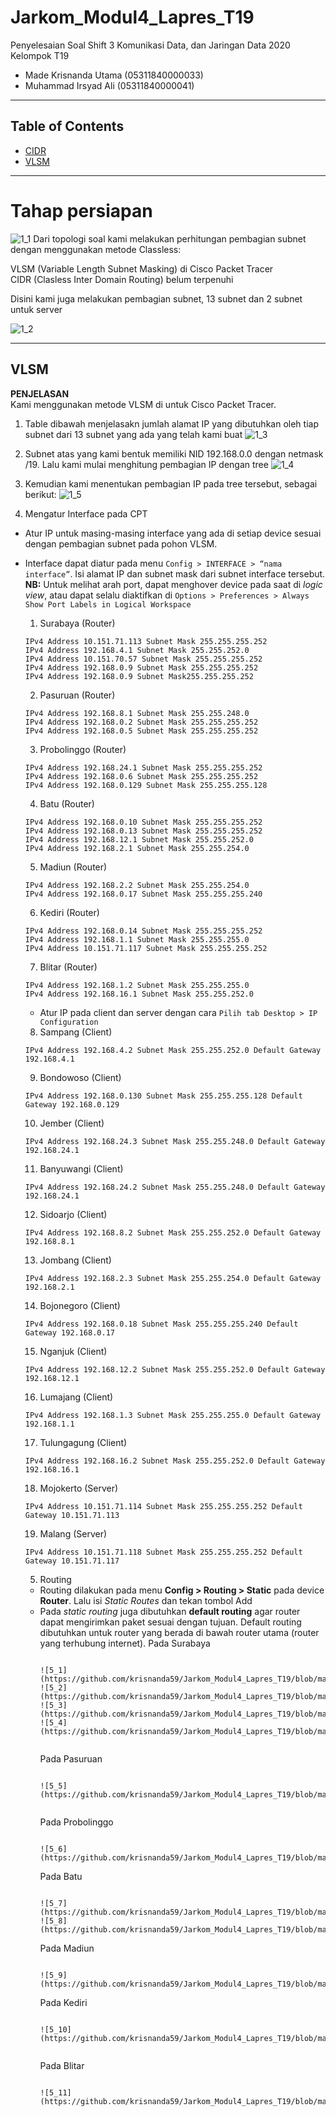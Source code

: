 # Jarkom_Modul4_Lapres_T19
Penyelesaian Soal Shift 3 Komunikasi Data, dan Jaringan Data 2020\
Kelompok T19
  * Made Krisnanda Utama (05311840000033)
  * Muhammad Irsyad Ali (05311840000041)


---
## Table of Contents
* [CIDR](#CIDR-1)
* [VLSM](#VLSM-2)
---

# Tahap persiapan 
![1_1](https://github.com/krisnanda59/Jarkom_Modul4_Lapres_T19/blob/main/Shift%20VLMS%20T19/Soal%20Shift%20Modul%204.png)
Dari topologi soal kami melakukan perhitungan pembagian subnet dengan menggunakan metode Classless:

VLSM (Variable Length Subnet Masking) di Cisco Packet Tracer  
CIDR (Clasless Inter Domain Routing) belum terpenuhi

Disini kami juga melakukan pembagian subnet, 13 subnet dan 2 subnet untuk server

![1_2](https://github.com/krisnanda59/Jarkom_Modul4_Lapres_T19/blob/main/Shift%20VLMS%20T19/pembagian%20A.png)

---

## VLSM
 **PENJELASAN**\
  Kami menggunakan metode VLSM di untuk Cisco Packet Tracer. 
  1. Table dibawah menjelasakn jumlah alamat IP yang dibutuhkan oleh tiap subnet dari 13 subnet yang ada yang telah kami buat
  ![1_3](https://github.com/krisnanda59/Jarkom_Modul4_Lapres_T19/blob/main/Shift%20VLMS%20T19/screenshot.png)
  
  2. Subnet atas yang kami bentuk memiliki NID 192.168.0.0 dengan netmask /19. Lalu kami mulai menghitung pembagian IP dengan tree
  ![1_4](https://github.com/krisnanda59/Jarkom_Modul4_Lapres_T19/blob/main/Shift%20VLMS%20T19/tree.png)
  
  3. Kemudian kami menentukan pembagian IP pada tree tersebut, sebagai berikut:
   ![1_5](https://github.com/krisnanda59/Jarkom_Modul4_Lapres_T19/blob/main/Shift%20VLMS%20T19/tree2.png)
   
  4.  Mengatur Interface pada CPT
- Atur IP untuk masing-masing interface yang ada di setiap device sesuai dengan pembagian subnet pada pohon VLSM.
- Interface dapat diatur pada menu `Config > INTERFACE > “nama interface”`. Isi alamat IP dan subnet mask dari subnet interface tersebut. <br>
<b>NB:</b> Untuk melihat arah port, dapat menghover device pada saat di <i>logic view</i>, atau dapat selalu diaktifkan di `Options > Preferences > Always Show Port Labels in Logical Workspace`
    1. Surabaya (Router)
    ```
    IPv4 Address 10.151.71.113 Subnet Mask 255.255.255.252       
    IPv4 Address 192.168.4.1 Subnet Mask 255.255.252.0         
    IPv4 Address 10.151.70.57 Subnet Mask 255.255.255.252      
    IPv4 Address 192.168.0.9 Subnet Mask 255.255.255.252        
    IPv4 Address 192.168.0.9 Subnet Mask255.255.255.252         
    ```
    2. Pasuruan (Router)
    ```
    IPv4 Address 192.168.8.1 Subnet Mask 255.255.248.0       
    IPv4 Address 192.168.0.2 Subnet Mask 255.255.255.252      
    IPv4 Address 192.168.0.5 Subnet Mask 255.255.255.252        
    ```
    3. Probolinggo (Router)
    ```
    IPv4 Address 192.168.24.1 Subnet Mask 255.255.255.252      
    IPv4 Address 192.168.0.6 Subnet Mask 255.255.255.252         
    IPv4 Address 192.168.0.129 Subnet Mask 255.255.255.128     
    ```
    4. Batu (Router)
    ```
    IPv4 Address 192.168.0.10 Subnet Mask 255.255.255.252     
    IPv4 Address 192.168.0.13 Subnet Mask 255.255.255.252        
    IPv4 Address 192.168.12.1 Subnet Mask 255.255.252.0       
    IPv4 Address 192.168.2.1 Subnet Mask 255.255.254.0     
    ```
    5. Madiun (Router)
    ```
    IPv4 Address 192.168.2.2 Subnet Mask 255.255.254.0       
    IPv4 Address 192.168.0.17 Subnet Mask 255.255.255.240    
    ```
    6. Kediri (Router)
    ```
    IPv4 Address 192.168.0.14 Subnet Mask 255.255.255.252      
    IPv4 Address 192.168.1.1 Subnet Mask 255.255.255.0         
    IPv4 Address 10.151.71.117 Subnet Mask 255.255.255.252     
    ```
    7. Blitar (Router)  
    ```
    IPv4 Address 192.168.1.2 Subnet Mask 255.255.255.0       
    IPv4 Address 192.168.16.1 Subnet Mask 255.255.252.0       
    ```

    - Atur IP pada client dan server dengan cara `Pilih tab Desktop > IP Configuration`
    8. Sampang (Client)
    ```
    IPv4 Address 192.168.4.2 Subnet Mask 255.255.252.0 Default Gateway 192.168.4.1
    ```
    9. Bondowoso (Client)
    ```
    IPv4 Address 192.168.0.130 Subnet Mask 255.255.255.128 Default Gateway 192.168.0.129
    ```
    10. Jember (Client)
    ```
    IPv4 Address 192.168.24.3 Subnet Mask 255.255.248.0 Default Gateway 192.168.24.1
    ```
    11. Banyuwangi (Client)
    ```
    IPv4 Address 192.168.24.2 Subnet Mask 255.255.248.0 Default Gateway 192.168.24.1
    ```
    12. Sidoarjo (Client)
    ```
    IPv4 Address 192.168.8.2 Subnet Mask 255.255.252.0 Default Gateway 192.168.8.1
    ```
    13. Jombang (Client)
    ```
    IPv4 Address 192.168.2.3 Subnet Mask 255.255.254.0 Default Gateway 192.168.2.1
    ```
    14. Bojonegoro (Client)
    ```
    IPv4 Address 192.168.0.18 Subnet Mask 255.255.255.240 Default Gateway 192.168.0.17
    ```
    15. Nganjuk (Client)
    ```
    IPv4 Address 192.168.12.2 Subnet Mask 255.255.252.0 Default Gateway 192.168.12.1
    ```
    16. Lumajang (Client)
    ```
    IPv4 Address 192.168.1.3 Subnet Mask 255.255.255.0 Default Gateway 192.168.1.1
    ```
    17. Tulungagung (Client)
    ```
    IPv4 Address 192.168.16.2 Subnet Mask 255.255.252.0 Default Gateway 192.168.16.1
    ```
    18. Mojokerto (Server)
    ```
    IPv4 Address 10.151.71.114 Subnet Mask 255.255.255.252 Default Gateway 10.151.71.113
    ```
    19. Malang (Server)
    ```
    IPv4 Address 10.151.71.118 Subnet Mask 255.255.255.252 Default Gateway 10.151.71.117
  ```

  5. Routing
  - Routing dilakukan pada menu <b>Config > Routing > Static</b> pada device <b>Router</b>. Lalu isi <i>Static Routes</i> dan tekan tombol Add
  - Pada <i>static routing</i> juga dibutuhkan <b>default routing</b> agar router dapat mengirimkan paket sesuai dengan tujuan. Default routing dibutuhkan untuk router yang berada di bawah router utama (router yang terhubung internet).
    Pada Surabaya
    ```
   
    ![5_1](https://github.com/krisnanda59/Jarkom_Modul4_Lapres_T19/blob/main/Shift%20VLMS%20T19/sby_ruting1.png)
    ![5_2](https://github.com/krisnanda59/Jarkom_Modul4_Lapres_T19/blob/main/Shift%20VLMS%20T19/sby_ruting2.png)
    ![5_3](https://github.com/krisnanda59/Jarkom_Modul4_Lapres_T19/blob/main/Shift%20VLMS%20T19/sby_ruting3.png)
    ![5_4](https://github.com/krisnanda59/Jarkom_Modul4_Lapres_T19/blob/main/Shift%20VLMS%20T19/sby_ruting4.png)
   
    ```
    Pada Pasuruan
    ```
   
    ![5_5](https://github.com/krisnanda59/Jarkom_Modul4_Lapres_T19/blob/main/Shift%20VLMS%20T19/messageImage_1607872018138.jpg)
   
    ```
    Pada Probolinggo
    ```
    
    ![5_6](https://github.com/krisnanda59/Jarkom_Modul4_Lapres_T19/blob/main/Shift%20VLMS%20T19/messageImage_1607872042382.jpg)
    
    ```
    Pada Batu
    ```
    
    ![5_7](https://github.com/krisnanda59/Jarkom_Modul4_Lapres_T19/blob/main/Shift%20VLMS%20T19/messageImage_1607872069104.jpg)
    ![5_8](https://github.com/krisnanda59/Jarkom_Modul4_Lapres_T19/blob/main/Shift%20VLMS%20T19/messageImage_1607872080757.jpg)
    
    ```
    Pada Madiun
    ```
    
    ![5_9](https://github.com/krisnanda59/Jarkom_Modul4_Lapres_T19/blob/main/Shift%20VLMS%20T19/messageImage_1607872102728.jpg)
    
    ```
    Pada Kediri
    ```
   
    ![5_10](https://github.com/krisnanda59/Jarkom_Modul4_Lapres_T19/blob/main/Shift%20VLMS%20T19/messageImage_1607872122312.jpg)
   
    ```
    Pada Blitar
    ```
    
    ![5_11](https://github.com/krisnanda59/Jarkom_Modul4_Lapres_T19/blob/main/Shift%20VLMS%20T19/messageImage_1607872143850.jpg)
    
    ```
  
  
  

